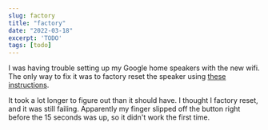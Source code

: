 ```yaml
---
slug: factory
title: "factory"
date: "2022-03-18"
excerpt: 'TODO'
tags: [todo]
---
```


I was having trouble setting up my Google home speakers with the new wifi. The only way to fix it was to factory reset the speaker using [these instructions](https://support.google.com/googlenest/answer/7073477?hl=en#zippy=%2Cgoogle-home-max%2Cgoogle-nest-mini-nd-gen).

It took a lot longer to figure out than it should have. I thought I factory reset, and it was still failing. Apparently my finger slipped off the button right before the 15 seconds was up, so it didn't work the first time.
